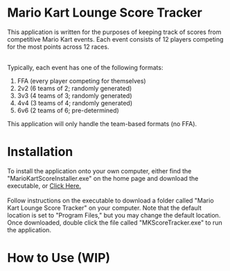 # Mario Kart Lounge Score Tracker
This application is written for the purposes of keeping track of scores from competitive Mario Kart events.
Each event consists of 12 players competing for the most points across 12 races.<br><br>

Typically, each event has one of the following formats:
1. FFA (every player competing for themselves)
2. 2v2 (6 teams of 2; randomly generated)
3. 3v3 (4 teams of 3; randomly generated)
4. 4v4 (3 teams of 4; randomly generated)
5. 6v6 (2 teams of 6; pre-determined)

This application will only handle the team-based formats (no FFA).

# Installation
To install the application onto your own computer, either find the "MarioKartScoreInstaller.exe" on the home page and download the executable, or [Click Here.](https://github.com/BaoPun/MarioKartLoungeScoreTracker/blob/main/MarioKartScoreInstaller.exe)<br><br>
Follow instructions on the executable to download a folder called "Mario Kart Lounge Score Tracker" on your computer.  Note that the default location is set to "Program Files," but you may change the default location.  Once downloaded, double click the file called "MKScoreTracker.exe" to run the application.

# How to Use (WIP)
